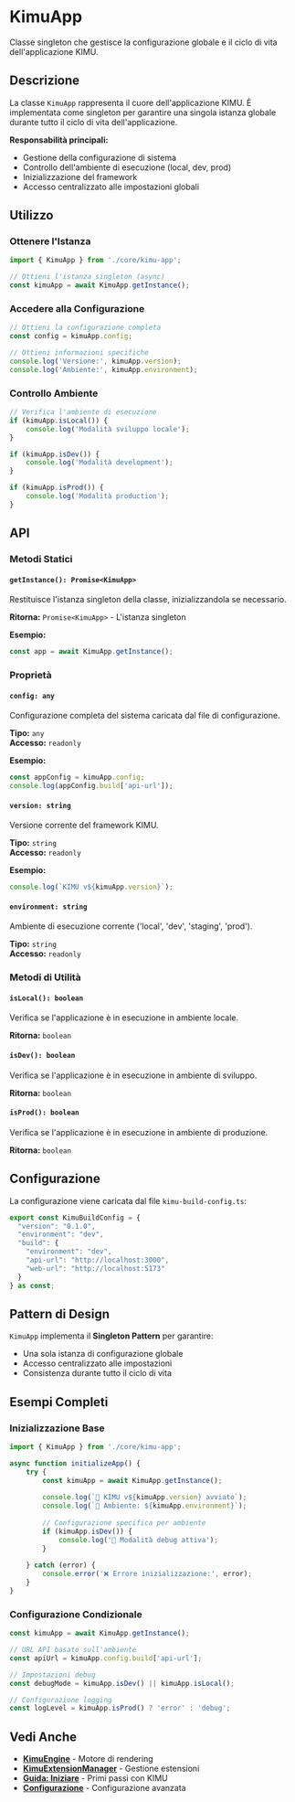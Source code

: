 # KimuApp

Classe singleton che gestisce la configurazione globale e il ciclo di vita dell'applicazione KIMU.

## Descrizione

La classe `KimuApp` rappresenta il cuore dell'applicazione KIMU. È implementata come singleton per garantire una singola istanza globale durante tutto il ciclo di vita dell'applicazione.

**Responsabilità principali:**
- Gestione della configurazione di sistema
- Controllo dell'ambiente di esecuzione (local, dev, prod)
- Inizializzazione del framework
- Accesso centralizzato alle impostazioni globali

## Utilizzo

### Ottenere l'Istanza

```typescript
import { KimuApp } from './core/kimu-app';

// Ottieni l'istanza singleton (async)
const kimuApp = await KimuApp.getInstance();
```

### Accedere alla Configurazione

```typescript
// Ottieni la configurazione completa
const config = kimuApp.config;

// Ottieni informazioni specifiche
console.log('Versione:', kimuApp.version);
console.log('Ambiente:', kimuApp.environment);
```

### Controllo Ambiente

```typescript
// Verifica l'ambiente di esecuzione
if (kimuApp.isLocal()) {
    console.log('Modalità sviluppo locale');
}

if (kimuApp.isDev()) {
    console.log('Modalità development');
}

if (kimuApp.isProd()) {
    console.log('Modalità production');
}
```

## API

### Metodi Statici

#### `getInstance(): Promise<KimuApp>`

Restituisce l'istanza singleton della classe, inizializzandola se necessario.

**Ritorna:** `Promise<KimuApp>` - L'istanza singleton

**Esempio:**
```typescript
const app = await KimuApp.getInstance();
```

### Proprietà

#### `config: any`

Configurazione completa del sistema caricata dal file di configurazione.

**Tipo:** `any`  
**Accesso:** `readonly`

**Esempio:**
```typescript
const appConfig = kimuApp.config;
console.log(appConfig.build['api-url']);
```

#### `version: string`

Versione corrente del framework KIMU.

**Tipo:** `string`  
**Accesso:** `readonly`

**Esempio:**
```typescript
console.log(`KIMU v${kimuApp.version}`);
```

#### `environment: string`

Ambiente di esecuzione corrente ('local', 'dev', 'staging', 'prod').

**Tipo:** `string`  
**Accesso:** `readonly`

### Metodi di Utilità

#### `isLocal(): boolean`

Verifica se l'applicazione è in esecuzione in ambiente locale.

**Ritorna:** `boolean`

#### `isDev(): boolean`

Verifica se l'applicazione è in esecuzione in ambiente di sviluppo.

**Ritorna:** `boolean`

#### `isProd(): boolean`

Verifica se l'applicazione è in esecuzione in ambiente di produzione.

**Ritorna:** `boolean`

## Configurazione

La configurazione viene caricata dal file `kimu-build-config.ts`:

```typescript
export const KimuBuildConfig = {
  "version": "0.1.0",
  "environment": "dev",
  "build": {
    "environment": "dev",
    "api-url": "http://localhost:3000",
    "web-url": "http://localhost:5173"
  }
} as const;
```

## Pattern di Design

`KimuApp` implementa il **Singleton Pattern** per garantire:
- Una sola istanza di configurazione globale
- Accesso centralizzato alle impostazioni
- Consistenza durante tutto il ciclo di vita

## Esempi Completi

### Inizializzazione Base

```typescript
import { KimuApp } from './core/kimu-app';

async function initializeApp() {
    try {
        const kimuApp = await KimuApp.getInstance();
        
        console.log(`🚀 KIMU v${kimuApp.version} avviato`);
        console.log(`📍 Ambiente: ${kimuApp.environment}`);
        
        // Configurazione specifica per ambiente
        if (kimuApp.isDev()) {
            console.log('🔧 Modalità debug attiva');
        }
        
    } catch (error) {
        console.error('❌ Errore inizializzazione:', error);
    }
}
```

### Configurazione Condizionale

```typescript
const kimuApp = await KimuApp.getInstance();

// URL API basato sull'ambiente
const apiUrl = kimuApp.config.build['api-url'];

// Impostazioni debug
const debugMode = kimuApp.isDev() || kimuApp.isLocal();

// Configurazione logging
const logLevel = kimuApp.isProd() ? 'error' : 'debug';
```

## Vedi Anche

- **[KimuEngine](./kimu-engine.md)** - Motore di rendering
- **[KimuExtensionManager](./kimu-extension-manager.md)** - Gestione estensioni
- **[Guida: Iniziare](../guide/get-started.md)** - Primi passi con KIMU
- **[Configurazione](../guide/configuration.md)** - Configurazione avanzata
